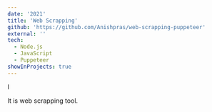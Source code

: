 ```yaml
---
date: '2021'
title: 'Web Scrapping'
github: 'https://github.com/Anishpras/web-scrapping-puppeteer'
external: ''
tech:
  - Node.js
  - JavaScript
  - Puppeteer
showInProjects: true
---
```


I

It is web scrapping tool.
